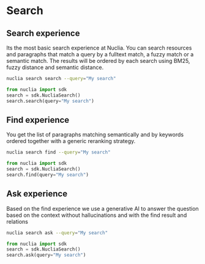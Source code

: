 # Search

## Search experience

Its the most basic search experience at Nuclia. You can search resources and paragraphs that match a query by a fulltext match, a fuzzy match or a semantic match. The results will be ordered by each search using BM25, fuzzy distance and semantic distance.

```bash
nuclia search search --query="My search"
```

```python
from nuclia import sdk
search = sdk.NucliaSearch()
search.search(query="My search")
```

## Find experience

You get the list of paragraphs matching semantically and by keywords ordered together with a generic reranking strategy.

```bash
nuclia search find --query="My search"
```

```python
from nuclia import sdk
search = sdk.NucliaSearch()
search.find(query="My search")
```

## Ask experience

Based on the find experience we use a generative AI to answer the question based on the context without hallucinations and with the find result and relations

```bash
nuclia search ask --query="My search"
```

```python
from nuclia import sdk
search = sdk.NucliaSearch()
search.ask(query="My search")
```
